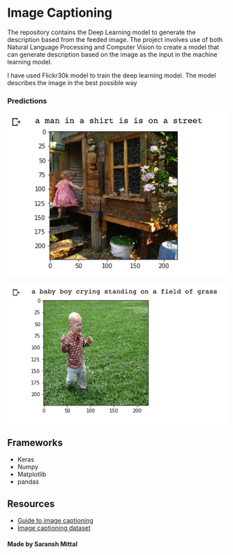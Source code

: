 # Image Captioning

The repository contains the Deep Learning model to generate the description based from the feeded image. The project involves use of both Natural Language Processing and Computer Vision to create a model that can generate description based on the image as the input in the machine learning model.

I have used Flickr30k model to train the deep learning model. The model describes the image in the best possible way

### Predictions

<center><p><img src = "images/prediction_first.png"></p></center>
<center><p><img src = "images/prediction_second.png"></p></center>

## Frameworks
<ul>
<li> Keras
<li> Numpy
<li> Matplotlib
<li> pandas
</ul>

## Resources
<ul>
<li><a href = "https://fairyonice.github.io/Develop_an_image_captioning_deep_learning_model_using_Flickr_8K_data.html">Guide to image captioning</a>
<li><a href = "https://www.kaggle.com/hsankesara/flickr-image-dataset">Image captioning dataset</a>
</ul>

#### Made by Saransh Mittal
